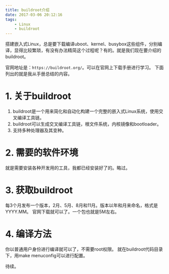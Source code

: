 ```yaml
---
title: buildroot介绍
date: 2017-03-06 20:12:16
tags:
	- Linux
	- buildroot
---
```

搭建嵌入式Linux，总是要下载编译uboot、kernel、busybox这些组件，分别编译，显得比较繁琐，有没有办法精简这个过程呢？有的。就是我们现在要介绍的buildroot。

官网地址是：`https://buildroot.org/`。可以在官网上下载手册进行学习。
下面列出的就是我从手册总结的内容。


# 1. 关于buildroot
1. buildroot是一个用来简化和自动化构建一个完整的嵌入式Linux系统，使用交叉编译工具链。
2. buildroot可以生成交叉编译工具链，根文件系统，内核镜像和bootloader。
3. 支持多种处理器及其变种。

# 2. 需要的软件环境
就是需要安装各种开发用的工具，我都已经安装好了的。略过。

# 3. 获取buildroot
每3个月发布一个版本，2月、5月、8月和11月。版本以年和月来命名，格式是YYYY.MM。
官网下载就可以了。一个包也就是5M左右。

# 4. 编译方法
你以普通用户身份进行编译就可以了，不需要root权限。
就在buildroot代码目录下，用make menuconfig可以进行配置。

待续。




